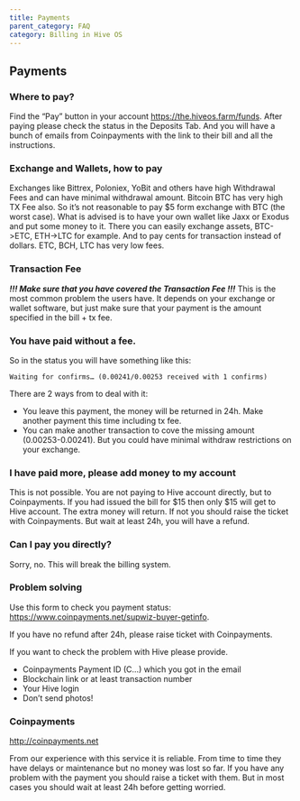 ```yaml
---
title: Payments
parent_category: FAQ
category: Billing in Hive OS
---
```


## Payments

### Where to pay?
Find the “Pay” button in your account https://the.hiveos.farm/funds.
After paying please check the status in the Deposits Tab.
And you will have a bunch of emails from Coinpayments with the link to their bill and all the instructions.

### Exchange and Wallets, how to pay
Exchanges like Bittrex, Poloniex, YoBit and others have high Withdrawal Fees and can have minimal withdrawal amount. Bitcoin BTC has very high TX Fee also. So it’s not reasonable to pay $5 form exchange with BTC (the worst case).
What is advised is to have your own wallet like Jaxx or Exodus and put some money to it. There you can easily exchange assets, BTC->ETC, ETH->LTC for example. And to pay cents for transaction instead of dollars. ETC, BCH, LTC has very low fees.

### Transaction Fee
***!!! Make sure that you have covered the Transaction Fee !!!***
This is the most common problem the users have. It depends on your exchange or wallet software, but just make sure that your payment is the amount specified in the bill + tx fee.

### You have paid without a fee.
So in the status you will have something like this:

`Waiting for confirms… (0.00241/0.00253 received with 1 confirms)`

There are 2 ways from to deal with it:
- You leave this payment, the money will be returned in 24h. Make another payment this time including tx fee.
- You can make another transaction to cove the missing amount (0.00253-0.00241). But you could have minimal withdraw restrictions on your exchange.

### I have paid more, please add money to my account
This is not possible. You are not paying to Hive account directly, but to Coinpayments. If you had issued the bill for $15 then only $15 will get to Hive account. The extra money will return. If not you should raise the ticket with Coinpayments. But wait at least 24h, you will have a refund.

### Can I pay you directly?
Sorry, no. This will break the billing system.

### Problem solving
Use this form to check you payment status: https://www.coinpayments.net/supwiz-buyer-getinfo.

If you have no refund after 24h, please raise ticket with Coinpayments.

If you want to check the problem with Hive please provide.
- Coinpayments Payment ID (C…) which you got in the email
- Blockchain link or at least transaction number
- Your Hive login
- Don’t send photos!

### Coinpayments
http://coinpayments.net

From our experience with this service it is reliable. From time to time they have delays or maintenance but no money was lost so far. If you have any problem with the payment you should raise a ticket with them. But in most cases you should wait at least 24h before getting worried.
